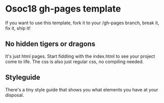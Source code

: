 # Osoc18 gh-pages template
If you want to use this template, fork it to your /gh-pages branch, break it, fix it, ship it!

## No hidden tigers or dragons
It's just html pages. Start fiddling with the index.html to see your project come to life. The css is also just regular css, no compiling needed.

## Styleguide
There's a tiny style guide that shows you what elements you have at your disposal.
